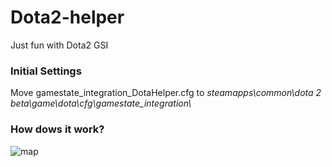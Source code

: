 # Dota2-helper
Just fun with Dota2 GSI

### Initial Settings
Move gamestate_integration_DotaHelper.cfg to *steamapps\common\dota 2 beta\game\dota\cfg\gamestate_integration\\*

### How dows it work?
![map](https://github.com/FixedOctocat/Dota2-helper/img/map.png)